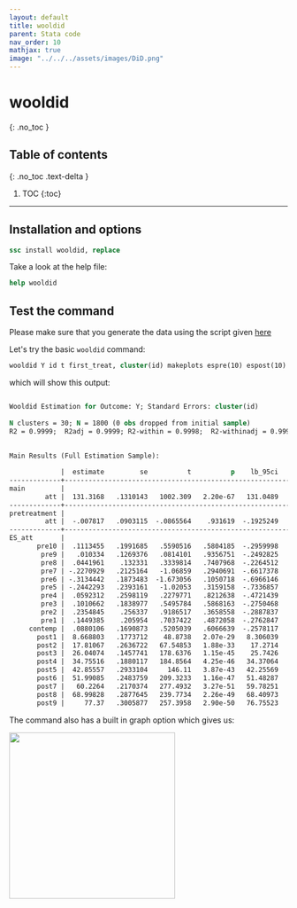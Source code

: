 ```yaml
---
layout: default
title: wooldid
parent: Stata code
nav_order: 10
mathjax: true
image: "../../../assets/images/DiD.png"
---
```


# wooldid
{: .no_toc }

## Table of contents
{: .no_toc .text-delta }

1. TOC
{:toc}

---


## Installation and options

```stata
ssc install wooldid, replace
```

Take a look at the help file:

```stata
help wooldid
```


## Test the command

Please make sure that you generate the data using the script given [here](https://asjadnaqvi.github.io/DiD/docs/code/06_03_data/) 


Let's try the basic `wooldid` command:

```stata
wooldid Y id t first_treat, cluster(id) makeplots espre(10) espost(10)
```

which will show this output:

```stata

Wooldid Estimation for Outcome: Y; Standard Errors: cluster(id)
 
N clusters = 30; N = 1800 (0 obs dropped from initial sample)
R2 = 0.9999;  R2adj = 0.9999; R2-within = 0.9998;  R2-withinadj = 0.9996
 
 
Main Results (Full Estimation Sample): 

             |  estimate         se          t          p    lb_95ci    ub_95ci      relyr 
-------------+----------------------------------------------------------------------------
main         |                                                                            
         att |  131.3168   .1310143   1002.309   2.20e-67   131.0489   131.5848          . 
-------------+----------------------------------------------------------------------------
pretreatment |                                                                            
         att |  -.007817   .0903115  -.0865564    .931619  -.1925249   .1768908          . 
-------------+----------------------------------------------------------------------------
ES_att       |                                                                            
       pre10 |  .1113455   .1991685   .5590516   .5804185  -.2959998   .5186908        -10 
        pre9 |   .010334   .1269376   .0814101   .9356751  -.2492825   .2699505         -9 
        pre8 |  .0441961    .132331   .3339814   .7407968  -.2264512   .3148434         -8 
        pre7 | -.2270929   .2125164   -1.06859   .2940691  -.6617378   .2075519         -7 
        pre6 | -.3134442   .1873483  -1.673056   .1050718  -.6966146   .0697262         -6 
        pre5 | -.2442293   .2393161   -1.02053   .3159158  -.7336857   .2452272         -5 
        pre4 |  .0592312   .2598119   .2279771   .8212638  -.4721439   .5906063         -4 
        pre3 |  .1010662   .1838977   .5495784   .5868163  -.2750468   .4771791         -3 
        pre2 |  .2354845    .256337   .9186517   .3658558  -.2887837   .7597526         -2 
        pre1 |  .1449385    .205954   .7037422   .4872058  -.2762847   .5661618         -1 
     contemp |  .0880106   .1690873   .5205039   .6066639  -.2578117   .4338329          0 
       post1 |  8.668803   .1773712    48.8738   2.07e-29   8.306039   9.031568          1 
       post2 |  17.81067   .2636722   67.54853   1.88e-33    17.2714   18.34994          2 
       post3 |  26.04074   .1457741   178.6376   1.15e-45    25.7426   26.33888          3 
       post4 |  34.75516   .1880117   184.8564   4.25e-46   34.37064   35.13969          4 
       post5 |  42.85557   .2933104     146.11   3.87e-43   42.25569   43.45546          5 
       post6 |  51.99085   .2483759   209.3233   1.16e-47   51.48287   52.49884          6 
       post7 |   60.2264   .2170374   277.4932   3.27e-51   59.78251    60.6703          7 
       post8 |  68.99828   .2877645   239.7734   2.26e-49   68.40973   69.58682          8 
       post9 |     77.37   .3005877   257.3958   2.90e-50   76.75523   77.98477          9 

```


The command also has a built in graph option which gives us: 


<img src="../../../assets/images/wooldid_1.png" height="300">




